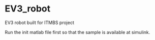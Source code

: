 # EV3_robot
EV3 robot built for ITMBS project 

Run the init matlab file first so that the sample is available at simulink.
